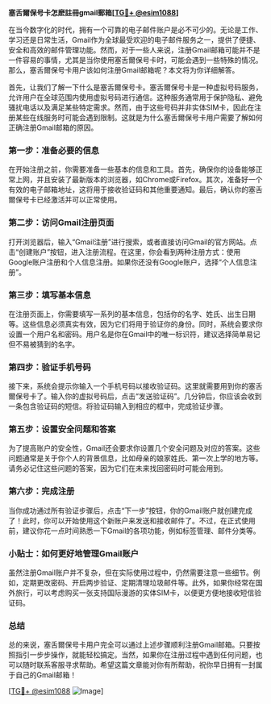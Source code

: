**塞舌爾保号卡怎麽註冊gmail郵箱[[TG💪+ @esim1088](https://t.me/s/esim1088)]**

在当今数字化的时代，拥有一个可靠的电子邮件账户是必不可少的。无论是工作、学习还是日常生活，Gmail作为全球最受欢迎的电子邮件服务之一，提供了便捷、安全和高效的邮件管理功能。然而，对于一些人来说，注册Gmail邮箱可能并不是一件容易的事情，尤其是当你使用塞舌爾保号卡时，可能会遇到一些特殊的情况。那么，塞舌爾保号卡用户该如何注册Gmail邮箱呢？本文将为你详细解答。

首先，让我们了解一下什么是塞舌爾保号卡。塞舌爾保号卡是一种虚拟号码服务，允许用户在全球范围内使用虚拟号码进行通信。这种服务通常用于保护隐私、避免骚扰电话以及满足某些特定需求。然而，由于这些号码并非实体SIM卡，因此在注册某些在线服务时可能会遇到限制。这就是为什么塞舌爾保号卡用户需要了解如何正确注册Gmail邮箱的原因。

### 第一步：准备必要的信息

在开始注册之前，你需要准备一些基本的信息和工具。首先，确保你的设备能够正常上网，并且安装了最新版本的浏览器，如Chrome或Firefox。其次，准备好一个有效的电子邮箱地址，这将用于接收验证码和其他重要通知。最后，确认你的塞舌爾保号卡已经激活并可以正常使用。

### 第二步：访问Gmail注册页面

打开浏览器后，输入“Gmail注册”进行搜索，或者直接访问Gmail的官方网站。点击“创建账户”按钮，进入注册流程。在这里，你会看到两种注册方式：使用Google账户注册和个人信息注册。如果你还没有Google账户，选择“个人信息注册”。

### 第三步：填写基本信息

在注册页面上，你需要填写一系列的基本信息，包括你的名字、姓氏、出生日期等。这些信息必须真实有效，因为它们将用于验证你的身份。同时，系统会要求你设置一个用户名和密码。用户名是你在Gmail中的唯一标识符，建议选择简单易记但不易被猜到的名字。

### 第四步：验证手机号码

接下来，系统会提示你输入一个手机号码以接收验证码。这里就需要用到你的塞舌爾保号卡了。输入你的虚拟号码后，点击“发送验证码”。几分钟后，你应该会收到一条包含验证码的短信。将验证码输入到相应的框中，完成验证步骤。

### 第五步：设置安全问题和答案

为了提高账户的安全性，Gmail还会要求你设置几个安全问题及对应的答案。这些问题通常是关于你个人的背景信息，比如母亲的娘家姓氏、第一次上学的地方等。请务必记住这些问题的答案，因为它们在未来找回密码时可能会用到。

### 第六步：完成注册

当你成功通过所有验证步骤后，点击“下一步”按钮，你的Gmail账户就创建完成了！此时，你可以开始使用这个新账户来发送和接收邮件了。不过，在正式使用前，建议你花一点时间熟悉一下Gmail的各项功能，例如标签管理、邮件分类等。

### 小贴士：如何更好地管理Gmail账户

虽然注册Gmail账户并不复杂，但在实际使用过程中，仍然需要注意一些细节。例如，定期更改密码、开启两步验证、定期清理垃圾邮件等。此外，如果你经常在国外旅行，可以考虑购买一张支持国际漫游的实体SIM卡，以便更方便地接收短信验证码。

### 总结

总的来说，塞舌爾保号卡用户完全可以通过上述步骤顺利注册Gmail邮箱。只要按照指引一步步操作，就能轻松搞定。当然，如果你在注册过程中遇到任何问题，也可以随时联系客服寻求帮助。希望这篇文章能对你有所帮助，祝你早日拥有一封属于自己的Gmail邮箱！

[[TG💪+ @esim1088](https://t.me/s/esim1088) ![Image](https://i.postimg.cc/4NQfJmqS/Snipaste-2025-05-13-00-14-12.png)]